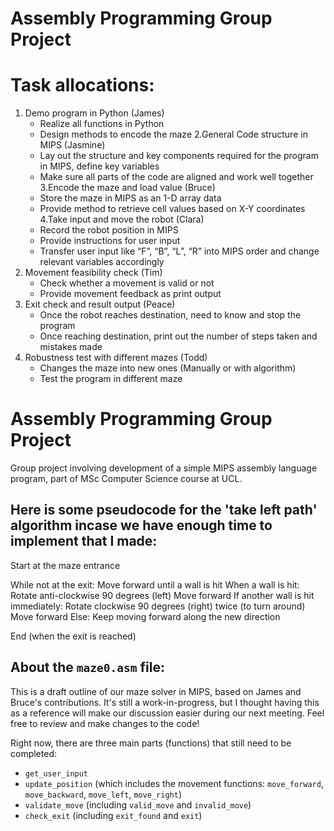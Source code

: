 # Assembly Programming Group Project


# Task allocations:
1. Demo program in Python (James)
    - Realize all functions in Python
    - Design methods to encode the maze
2.General Code structure in MIPS (Jasmine)
    - Lay out the structure and key components required for the program in MIPS, define key variables
    - Make sure all parts of the code are aligned and work well together
3.Encode the maze and load value (Bruce)
    - Store the maze in MIPS as an 1-D array data
    - Provide method to retrieve cell values based on X-Y coordinates
4.Take input and move the robot (Clara)
    - Record the robot position in MIPS 
    - Provide instructions for user input
    - Transfer user input like “F”, “B”, “L”, “R” into MIPS order and change relevant variables accordingly
5. Movement feasibility check (Tim)
    - Check whether a movement is valid or not
    - Provide movement feedback as print output
6. Exit check and result output (Peace)
    - Once the robot reaches destination, need to know and stop the program
    - Once reaching destination, print out the number of steps taken and mistakes made
7. Robustness test with different mazes (Todd)
    - Changes the maze into new ones (Manually or with algorithm)
    - Test the program in different maze







# Assembly Programming Group Project
Group project involving development of a simple MIPS assembly language program, part of MSc Computer Science course at UCL.


## Here is some pseudocode for the 'take left path' algorithm incase we have enough time to implement that I made:

Start at the maze entrance

While not at the exit:
    Move forward until a wall is hit
    When a wall is hit:
        Rotate anti-clockwise 90 degrees (left)
        Move forward
        If another wall is hit immediately:
            Rotate clockwise 90 degrees (right) twice (to turn around)
            Move forward
        Else:
            Keep moving forward along the new direction

End (when the exit is reached)

## About the `maze0.asm` file:

This is a draft outline of our maze solver in MIPS, based on James and Bruce's contributions. It's still a work-in-progress, but I thought having this as a reference will make our discussion easier during our next meeting. Feel free to review and make changes to the code!

Right now, there are three main parts (functions) that still need to be completed:

- `get_user_input`
- `update_position` (which includes the movement functions: `move_forward`, `move_backward`, `move_left`, `move_right`)
- `validate_move` (including `valid_move` and `invalid_move`)
- `check_exit` (including `exit_found` and `exit`)

